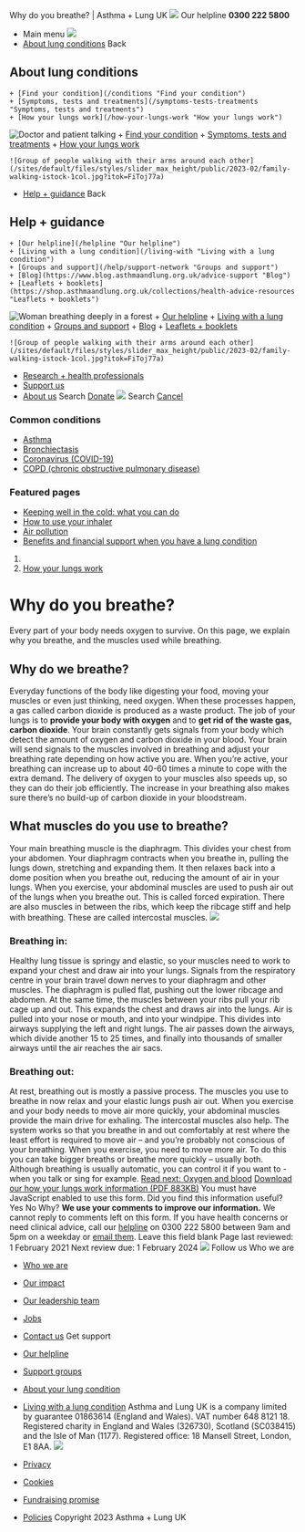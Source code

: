 
Why do you breathe? | Asthma + Lung UK
 [![](/themes/custom/asthma-lung-uk/images/aluk-logo.png)](/ "Homepage")
 Our helpline **0300 222 5800**
* Main menu
![](/wingsuit/asthma-lung-uk/images/aluk-logo.png)
* [About lung conditions](#about "About lung conditions")
 Back
 
## About lung conditions
	+ [Find your condition](/conditions "Find your condition")
	+ [Symptoms, tests and treatments](/symptoms-tests-treatments "Symptoms, tests and treatments")
	+ [How your lungs work](/how-your-lungs-work "How your lungs work")
![Doctor and patient talking](/sites/default/files/styles/slider_max_height/public/2023-02/119589.jpg?itok=IfMKqhqJ)
	+ [Find your condition](/conditions)
	+ [Symptoms, tests and treatments](/symptoms-tests-treatments)
	+ [How your lungs work](/how-your-lungs-work)
	
	
	![Group of people walking with their arms around each other](/sites/default/files/styles/slider_max_height/public/2023-02/family-walking-istock-1col.jpg?itok=FiToj77a)
* [Help + guidance](#get-support "Help + guidance")
 Back
 
## Help + guidance
	+ [Our helpline](/helpline "Our helpline")
	+ [Living with a lung condition](/living-with "Living with a lung condition")
	+ [Groups and support](/help/support-network "Groups and support")
	+ [Blog](https://www.blog.asthmaandlung.org.uk/advice-support "Blog")
	+ [Leaflets + booklets](https://shop.asthmaandlung.org.uk/collections/health-advice-resources "Leaflets + booklets")
![Woman breathing deeply in a forest](/sites/default/files/styles/slider_max_height/public/2023-02/A%2BLUK%20Generic73.jpg?itok=IY-jWei3)
	+ [Our helpline](/helpline)
	+ [Living with a lung condition](/living-with)
	+ [Groups and support](/help/support-network)
	+ [Blog](https://www.blog.asthmaandlung.org.uk/advice-support)
	+ [Leaflets + booklets](https://shop.asthmaandlung.org.uk/collections/health-advice-resources "Leaflets and booklets about lung conditions")
	
	
	![Group of people walking with their arms around each other](/sites/default/files/styles/slider_max_height/public/2023-02/family-walking-istock-1col.jpg?itok=FiToj77a)
* [Research + health professionals](/research-health-professionals "Research + health professionals")
* [Support us](/support-us "Support us")
* [About us](/about-us "About us")
Search
[Donate](https://action.asthmaandlung.org.uk/page/99720/donate/1?ea_tracking_id=General_WebsiteALUK_Header_Regular "Donate") 
 [![](/themes/custom/asthma-lung-uk/images/aluk-logo.png)](/ "Homepage")
Search
[Cancel](#)
### Common conditions
* [Asthma](/conditions/asthma)
* [Bronchiectasis](/conditions/bronchiectasis)
* [Coronavirus (COVID-19)](/conditions/coronavirus)
* [COPD (chronic obstructive pulmonary disease)](/conditions/copd-chronic-obstructive-pulmonary-disease)
### Featured pages
* [Keeping well in the cold: what you can do](/living-with/cold-weather)
* [How to use your inhaler](/living-with/inhaler-videos)
* [Air pollution](/living-with/air-pollution)
* [Benefits and financial support when you have a lung condition](/living-with/benefits)
1. 
3. [How your lungs work](/how-your-lungs-work)
# Why do you breathe?
Every part of your body needs oxygen to survive. On this page, we explain why you breathe, and the muscles used while breathing.
## Why do we breathe?
Everyday functions of the body like digesting your food, moving your muscles or even just thinking, need oxygen. When these processes happen, a gas called carbon dioxide is produced as a waste product. The job of your lungs is to **provide your body with oxygen** and to **get rid of the waste gas, carbon dioxide**.
Your brain constantly gets signals from your body which detect the amount of oxygen and carbon dioxide in your blood.
Your brain will send signals to the muscles involved in breathing and adjust your breathing rate depending on how active you are.
When you’re active, your breathing can increase up to about 40-60 times a minute to cope with the extra demand. The delivery of oxygen to your muscles also speeds up, so they can do their job efficiently. The increase in your breathing also makes sure there’s no build-up of carbon dioxide in your bloodstream.
## What muscles do you use to breathe?
Your main breathing muscle is the diaphragm. This divides your chest from your abdomen.
Your diaphragm contracts when you breathe in, pulling the lungs down, stretching and expanding them. It then relaxes back into a dome position when you breathe out, reducing the amount of air in your lungs.
When you exercise, your abdominal muscles are used to push air out of the lungs when you breathe out. This is called forced expiration.
There are also muscles in between the ribs, which keep the ribcage stiff and help with breathing. These are called intercostal muscles.
![](/sites/default/files/Assets4%20%28Small%29.png)
### Breathing in:
Healthy lung tissue is springy and elastic, so your muscles need to work to expand your chest and draw air into your lungs.
Signals from the respiratory centre in your brain travel down nerves to your diaphragm and other muscles. The diaphragm is pulled flat, pushing out the lower ribcage and abdomen. At the same time, the muscles between your ribs pull your rib cage up and out. This expands the chest and draws air into the lungs.
Air is pulled into your nose or mouth, and into your windpipe. This divides into airways supplying the left and right lungs.
The air passes down the airways, which divide another 15 to 25 times, and finally into thousands of smaller airways until the air reaches the air sacs.
### Breathing out:
At rest, breathing out is mostly a passive process. The muscles you use to breathe in now relax and your elastic lungs push air out. When you exercise and your body needs to move air more quickly, your abdominal muscles provide the main drive for exhaling. The intercostal muscles also help.
The system works so that you breathe in and out comfortably at rest where the least effort is required to move air – and you’re probably not conscious of your breathing. When you exercise, you need to move more air. To do this you can take bigger breaths or breathe more quickly – usually both.
Although breathing is usually automatic, you can control it if you want to - when you talk or sing for example.
[Read next: Oxygen and blood](https://www.blf.org.uk/support-for-you/how-your-lungs-work/oxygen-and-blood)
[Download our how your lungs work information (PDF 883KB)](https://www.blf.org.uk/sites/default/files/how%20your%20lungs%20work%20v4.pdf)
You must have JavaScript enabled to use this form.
Did you find this information useful?
Yes
No
Why?
**We use your comments to improve our information.** We cannot reply to comments left on this form. If you have health concerns or need clinical advice, call our [helpline](/helpline) on 0300 222 5800 between 9am and 5pm on a weekday or [email them](/helpline).
Leave this field blank
Page last reviewed: 
1 February 2021
Next review due: 
1 February 2024
 [![](/sites/default/files/2023-01/footer-logo%20%281%29.png)](/ "Homepage")
Follow us
 Who we are
 
* [Who we are](/about-us/who-we-are)
* [Our impact](/about-us/our-impact)
* [Our leadership team](/about-us/our-leadership-team)
* [Jobs](/work-us)
* [Contact us](/about-us/contact-us)
 Get support
 
* [Our helpline](/helpline)
* [Support groups](/help/support-network)
* [About your lung condition](/conditions)
* [Living with a lung condition](/living-with)
Asthma and Lung UK is a company limited by guarantee 01863614 (England and Wales). VAT number 648 8121 18.
Registered charity in England and Wales (326730), Scotland (SC038415) and the Isle of Man (1177). Registered office: 18 Mansell Street, London, E1 8AA.
[![](/sites/default/files/2023-01/reg-logo%20%281%29.png)](https://www.fundraisingregulator.org.uk)
![]()
![]()
* [Privacy](/privacy-policy)
* [Cookies](/cookies-how-we-use-them)
* [Fundraising promise](/fundraising-promise)
* [Policies](/about-us/policies)
 Copyright 2023 Asthma + Lung UK
 
